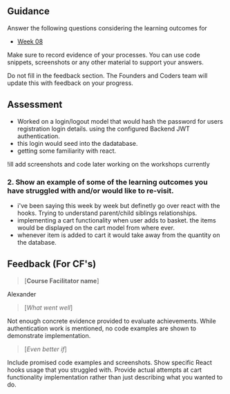## Guidance
Answer the following questions considering the learning outcomes for
- [Week 08](https://learn.foundersandcoders.com/course/syllabus/developer/week08-project04-test-deploy/learning-outcomes/)

Make sure to record evidence of your processes. You can use code snippets, screenshots or any other material to support your answers.

Do not fill in the feedback section. The Founders and Coders team will update this with feedback on your progress.

## Assessment
- Worked on a login/logout model that would hash the password for users registration login details. using the configured Backend JWT authentication.
- this login would seed into the dadatabase.
- getting some familiarity with react.

 !ill add screenshots and code later working on the workshops currently
 ### 2. Show an example of some of the learning outcomes you have struggled with and/or would like to re-visit.
 - i've been saying this week by week but definetly go over react with the hooks. Trying to understand parent/child siblings relationships.
 - implementing a cart functionality when user adds to basket. the items would be displayed on the cart model from where ever.
 - whenever item is added to cart it would take away from the quantity on the database. 

## Feedback (For CF's)
> [**Course Facilitator name**]

Alexander

> [*What went well*]

Not enough concrete evidence provided to evaluate achievements. While authentication work is mentioned, no code examples are shown to demonstrate implementation.

> [*Even better if*]

Include promised code examples and screenshots. Show specific React hooks usage that you struggled with. Provide actual attempts at cart functionality implementation rather than just describing what you wanted to do.

